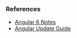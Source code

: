 ### References

  * [Angular 6 Notes](https://blog.angular.io/version-6-of-angular-now-available-cc56b0efa7a4)
  * [Angular Update Guide](https://update.angular.io/)

